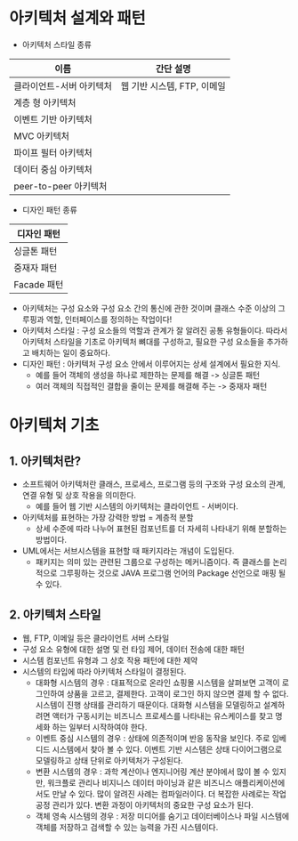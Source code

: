 # 아키텍처 설계와 패턴

- 아키텍처 스타일 종류

| 이름                 | 간단 설명              |
|--------------------|--------------------|
| 클라이언트-서버 아키텍처      | 웹 기반 시스템, FTP, 이메일 |
| 계층 형 아키텍처          ||
| 이벤트 기반 아키텍처        ||
| MVC           아키텍처 ||
| 파이프 필터 아키텍처        ||
| 데이터 중심 아키텍처        ||
| peer-to-peer 아키텍처   ||

- 디자인 패턴 종류

| 디자인 패턴    |
|-----------|
| 싱글톤 패턴    |
| 중재자 패턴    |
| Facade 패턴 |

- 아키텍처는 구성 요소와 구성 요소 간의 통신에 관한 것이며 클래스 수준 이상의 그루핑과 역할, 인터페이스를  정의하는 작업이다!
- 아키텍처 스타일 : 구성 요소들의 역할과 관계가 잘 알려진 공통 유형들이다. 따라서 아키텍처 스타일을 기초로 아키텍처 뼈대를 구성하고, 필요한 구성 요소들을 추가하고 배치하는 일이 중요하다.
- 디자인 패턴 : 아키텍처 구성 요소 안에서 이루어지는 상세 설계에서 필요한 지식.
  - 예를 들어 객체의 생성을 하나로 제한하는 문제를 해결 -> 싱글톤 패턴
  - 여러 객체의 직접적인 결합을 줄이는 문제를 해결해 주는 -> 중재자 패턴


# 아키텍처 기초

## 1. 아키텍처란?
- 소프트웨어 아키텍처란 클래스, 프로세스, 프로그램 등의 구조와 구성 요소의 관계, 연결 유형 및 상호 작용을 의미한다.
  - 예를 들어 웹 기반 시스템의 아키텍처는 클라이언트 - 서버이다.
- 아키텍처를 표현하는 가장 강력한 방법 = 계층적 분할
  - 상세 수준에 따라 나누어 표현된 컴포넌트를 더 자세히 나타내기 위해 분할하는 방법이다.
- UML에서는 서브시스템을 표현할 때 패키지라는 개념이 도입된다.
  - 패키지는 의미 있는 관련된 그룹으로 구성하는 메커니즘이다. 즉 클래스를 논리적으로 그루핑하는 것으로 JAVA 프로그램 언어의 Package 선언으로 매핑 될 수 있다.

## 2. 아키텍처 스타일
- 웹, FTP, 이메일 등은 클라이언트 서버 스타일
- 구성 요소 유형에 대한 설명 및 런 타임 제어, 데이터 전송에 대한 패턴
- 시스템 컴포넌트 유형과 그 상호 작용 패턴에 대한 제약
- 시스템의 타입에 따라 아키텍처 스타일이 결정된다.
  - 대화형 시스템의 경우 : 대표적으로 온라인 쇼핑몰 시스템을 살펴보면 고객이 로그인하여 상품을 고르고, 결제한다. 고객이 로그인 하지 않으면 결제 할 수 없다. 시스템이 진행 상태를 관리하기 때문이다. 대화형 시스템을 모델링하고 설계하려면 액터가 구동시키는 비즈니스 프로세스를 나타내는 유스케이스를 찾고 명세화 하는 일부터 시작하여야 한다. 
  - 이벤트 중심 시스템의 경우 : 상태에 의존적이며 반응 동작을 보인다. 주로 임베디드 시스템에서 찾아 볼 수 있다. 이벤트 기반 시스템은 상태 다이어그램으로 모델링하고 상태 단위로 아키텍처가 구성된다.
  - 변환 시스템의 경우 : 과학 계산이나 엔지니어링 계산 분야에서 많이 볼 수 있지만, 워크플로 관리나 비지니스 데이터 마이닝과 같은 비즈니스 애플리케이션에서도 만날 수 있다. 많이 알려진 사례는 컴파일러이다. 더 복잡한 사례로는 작업공정 관리가 있다. 변환 과정이 아키텍처의 중요한 구성 요소가 된다. 
  - 객체 영속 시스템의 경우 : 저장 미디어를 숨기고 데이터베이스나 파일 시스템에 객체를 저장하고 검색할 수 있는 능력을 가진 시스템이다. 

